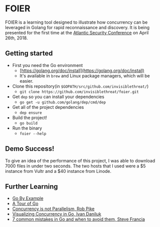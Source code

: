 # FOIER

FOIER is a learning tool designed to illustrate how concurrency can be leveraged
in Golang for rapid reconnaissance and discovery. It is being presented for the
first time at the [Atlantic Security Conference](https://atlseccon.com) on April
26th, 2018.

## Getting started

* First you need the Go environment
  * [https://golang.org/doc/install](https://golang.org/doc/install)
  * It's available in `brew` and Linux package managers, which will be easier.
* Clone this repository(in `$GOPATH/src/github.com/invisiblethreat/`)
  * `git clone https://github.com/invisiblethreat/foier.git`
* Get `dep` so you can install your dependencies
  * `go get -u github.com/golang/dep/cmd/dep`
* Get all of the project dependencies
  * `dep ensure`
* Build the project!
  * `go build`
* Run the binary
  * `foier --help`


## Demo Success!

To give an idea of the performance of this project, I was able to download 7000
files in under two seconds. The two hosts that I used were a $5 instance from
Vultr and a $40 instance from Linode.

## Further Learning

* [Go By Example](https://gobyexample.com/)
* [A Tour of Go](https://tour.golang.org/welcome/1)
* [Concurrency is not Parallelism, Rob Pike](https://talks.golang.org/2012/waza.slide#1)
* [Visualizing Concurrency in Go, Ivan Daniluk](http://divan.github.io/posts/go_concurrency_visualize/)
* [7 common mistakes in Go and when to avoid them, Steve Francia](https://www.youtube.com/watch?v=29LLRKIL_TI)
